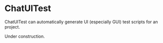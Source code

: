 # ChatUITest
ChatUITest can automatically generate UI (especially GUI) test scripts for an project.

Under construction.
